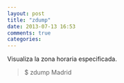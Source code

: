 ```yaml
---
layout: post
title: "zdump"
date: 2013-07-13 16:53
comments: true
categories: 
---
```

Visualiza la zona horaria especificada.

>$ zdump Madrid

